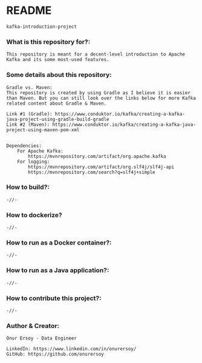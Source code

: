 # README #
```
kafka-introduction-project
```

### What is this repository for?: ###
```
This repository is meant for a decent-level introduction to Apache Kafka and its some most-used features.  
```


### Some details about this repository: ###
```
Gradle vs. Maven:
This repository is created by using Gradle as I believe it is easier than Maven. But you can still look over the links below for more Kafka related content about Gradle & Maven.

Link #1 (Gradle): https://www.conduktor.io/kafka/creating-a-kafka-java-project-using-gradle-build-gradle
Link #2 (Maven): https://www.conduktor.io/kafka/creating-a-kafka-java-project-using-maven-pom-xml


Dependencies:
    For Apache Kafka:
        https://mvnrepository.com/artifact/org.apache.kafka
    For logging: 
        https://mvnrepository.com/artifact/org.slf4j/slf4j-api
        https://mvnrepository.com/search?q=slf4j+simple
```


### How to build?: ###
```
-//-
```


### How to dockerize? ###
```
-//-
```


### How to run as a Docker container?: ###
```
-//-
```


### How to run as a Java application?: ###
```
-//-
```


### How to contribute this project?: ###
```
-//-
```


### Author & Creator: ###
```
Onur Ersoy - Data Engineer

LinkedIn: https://www.linkedin.com/in/onurersoy/
GitHub: https://github.com/onurersoy
```